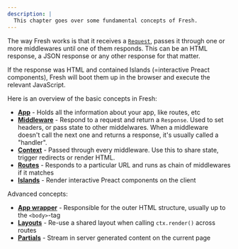 ```yaml
---
description: |
  This chapter goes over some fundamental concepts of Fresh.
---
```


The way Fresh works is that it receives a
[`Request`](https://developer.mozilla.org/en-US/docs/Web/API/Request), passes it
through one or more middlewares until one of them responds. This can be an HTML
response, a JSON response or any other response for that matter.

If the response was HTML and contained Islands (=interactive Preact components),
Fresh will boot them up in the browser and execute the relevant JavaScript.

Here is an overview of the basic concepts in Fresh:

- [**App**](/docs/concepts/app) - Holds all the information about your app, like
  routes, etc
- [**Middleware**](/docs/concepts/middleware) - Respond to a request and return
  a `Response`. Used to set headers, or pass state to other middelwares. When a
  middleware doesn't call the next one and returns a response, it's usually
  called a "handler".
- [**Context**](/docs/concepts/context) - Passed through every middleware. Use
  this to share state, trigger redirects or render HTML.
- [**Routes**](/docs/concepts/routing) - Responds to a particular URL and runs
  as chain of middlewares if it matches
- [**Islands**](/docs/concepts/islands) - Render interactive Preact components
  on the client

Advanced concepts:

- [**App wrapper**](/docs/advanced/app-wrapper) - Responsible for the outer HTML
  structure, usually up to the `<body>`-tag
- [**Layouts**](/docs/advanced/layouts) - Re-use a shared layout when calling
  `ctx.render()` across routes
- [**Partials**](/docs/advanced/partials) - Stream in server generated content
  on the current page
